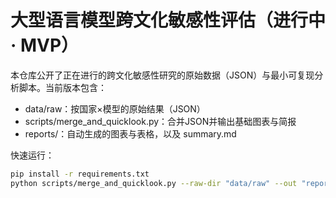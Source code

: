 # 大型语言模型跨文化敏感性评估（进行中 · MVP）

本仓库公开了正在进行的跨文化敏感性研究的原始数据（JSON）与最小可复现分析脚本。当前版本包含：
- data/raw：按国家×模型的原始结果（JSON）
- scripts/merge_and_quicklook.py：合并JSON并输出基础图表与简报
- reports/：自动生成的图表与表格，以及 summary.md

快速运行：
```bash
pip install -r requirements.txt
python scripts/merge_and_quicklook.py --raw-dir "data/raw" --out "reports"
